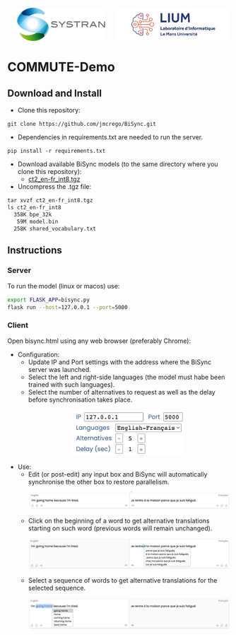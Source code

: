 <p align="right"> <img src="pics/SYSTRAN.png" height="75"/> &nbsp; &nbsp; <img src="pics/LIUM.png" height="75"/> </p>

# COMMUTE-Demo

## Download and Install

* Clone this repository:
```
git clone https://github.com/jmcrego/BiSync.git
```
* Dependencies in requirements.txt are needed to run the server.
```
pip install -r requirements.txt
```
* Download available BiSync models (to the same directory where you clone this repository):
  - <a href="https://drive.google.com/file/d/1UlX82eprW3dT8WrZDr7dkn_ACrAdW9vl/view?usp=share_link" target="_blank">ct2_en-fr_int8.tgz</a>
* Uncompress the .tgz file:
```
tar xvzf ct2_en-fr_int8.tgz
ls ct2_en-fr_int8
  358K bpe_32k
   59M model.bin
  258K shared_vocabulary.txt
```

## Instructions

### Server

To run the model (linux or macos) use:

```bash
export FLASK_APP=bisync.py
flask run --host=127.0.0.1 --port=5000
```

### Client

Open bisync.html using any web browser (preferably Chrome):
* Configuration:
  - Update IP and Port settings with the address where the BiSync server was launched.
  - Select the left and right-side languages (the model must habe been trained with such languages).
  - Select the number of alternatives to request as well as the delay before synchronisation takes place.
    <p align="center"> <img src="https://github.com/jmcrego/BiSync/blob/main/pics/bisync_settings.png" alt="BiSync settings" width="250"/> </p>
* Use:
  - Edit (or post-edit) any input box and BiSync will automatically synchronise the other box to restore parallelism.
    <p align="center"> <img src="https://github.com/jmcrego/BiSync/blob/main/pics/tired.png" alt="Bilingual synchronisation"/> </p>
  - Click on the beginning of a word to get alternative translations starting on such word (previous words will remain unchanged).
    <p align="center"> <img src="https://github.com/jmcrego/BiSync/blob/main/pics/tired_prefix.png" alt="Prefix alternatives"/> </p>
  - Select a sequence of words to get alternative translations for the selected sequence.
    <p align="center"> <img src="https://github.com/jmcrego/BiSync/blob/main/pics/tired_gap.png" alt="Paraphrase alternatives"/> </p>
